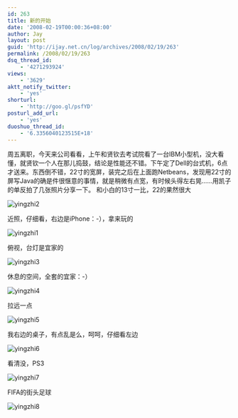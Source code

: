```yaml
---
id: 263
title: 新的开始
date: '2008-02-19T00:00:36+08:00'
author: Jay
layout: post
guid: 'http://ijay.net.cn/log/archives/2008/02/19/263'
permalink: /2008/02/19/263
dsq_thread_id:
    - '4271293924'
views:
    - '3629'
aktt_notify_twitter:
    - 'yes'
shorturl:
    - 'http://goo.gl/psfYD'
posturl_add_url:
    - 'yes'
duoshuo_thread_id:
    - '6.3356040123515E+18'
---
```


周五离职，今天来公司看看，上午和贤钦去考试院看了一台IBM小型机，没大看懂，就贤钦一个人在那儿捣鼓，结论是性能还不错。下午定了Dell的台式机，6点才送来。东西倒不错，22寸的宽屏，装完之后在上面跑Netbeans，发现用22寸的屏写Java的确是件很惬意的事情，就是稍微有点宽，有时候头得左右晃……用凯子的单反拍了几张照片分享一下。 和小白的13寸一比，22的果然很大

<img src="http://www.jayxu.com/log/wp-content/uploads/2008/02/dsc09863.JPG" alt="yingzhi2" />

近照，仔细看，右边是iPhone：-），拿来玩的

<img src="http://www.jayxu.com/log/wp-content/uploads/2008/02/dsc09862.JPG" alt="yingzhi1" />

俯视，台灯是宜家的

<img src="http://www.jayxu.com/log/wp-content/uploads/2008/02/dsc09864.JPG" alt="yingzhi3" />

休息的空间，全套的宜家：-）

<img src="http://www.jayxu.com/log/wp-content/uploads/2008/02/dsc09865.JPG" alt="yingzhi4" />

拉远一点

<img src="http://www.jayxu.com/log/wp-content/uploads/2008/02/dsc09866.JPG" alt="yingzhi5" />

我右边的桌子，有点乱是么，呵呵，仔细看左边

<img src="http://www.jayxu.com/log/wp-content/uploads/2008/02/dsc09867.JPG" alt="yingzhi6" />

看清没，PS3

<img src="http://www.jayxu.com/log/wp-content/uploads/2008/02/dsc09868.JPG" alt="yingzhi7" />

FIFA的街头足球

<img src="http://www.jayxu.com/log/wp-content/uploads/2008/02/dsc09869.JPG" alt="yingzhi8" />